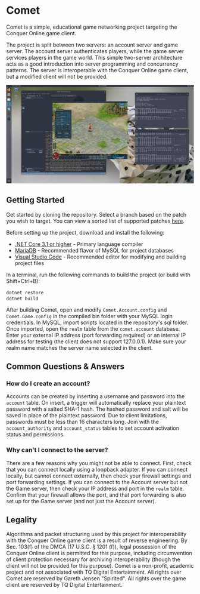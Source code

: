 # Comet

Comet is a simple, educational game networking project targeting the Conquer Online game client.

The project is split between two servers: an account server and game server. The account server authenticates players, while the game server services players in the game world. This simple two-server architecture acts as a good introduction into server programming and concurrency patterns. The server is interoperable with the Conquer Online game client, but a modified client will not be provided.

![Example Picture](/doc/Images/Example.jpg)

## Getting Started

Get started by cloning the repository. Select a branch based on the patch you wish to target. You can view a sorted list of supported patches [here](https://gitlab.com/spirited/comet/-/branches/all?sort=name_asc).

Before setting up the project, download and install the following:

* [.NET Core 3.1 or higher](https://dotnet.microsoft.com/download) - Primary language compiler
* [MariaDB](https://mariadb.org/) - Recommended flavor of MySQL for project databases 
* [Visual Studio Code](https://code.visualstudio.com/) - Recommended editor for modifying and building project files

In a terminal, run the following commands to build the project (or build with Shift+Ctrl+B):

```
dotnet restore
dotnet build
```

After building Comet, open and modify `Comet.Account.config` and `Comet.Game.config` in the compiled bin folder with your MySQL login credentials. In MySQL, import scripts located in the repository's sql folder. Once imported, open the `realm` table from the `comet.account` database. Enter your external IP address (port forwarding required) or an internal IP address for testing (the client does not support 127.0.0.1). Make sure your realm name matches the server name selected in the client.

## Common Questions & Answers

### How do I create an account?

Accounts can be created by inserting a username and password into the `account` table. On insert, a trigger will automatically replace your plaintext password with a salted SHA-1 hash. The hashed password and salt will be saved in place of the plaintext password. Due to client limitations, passwords must be less than 16 characters long. Join with the `account_authority` and `account_status` tables to set account activation status and permissions.


### Why can't I connect to the server?

There are a few reasons why you might not be able to connect. First, check that you can connect locally using a loopback adapter. If you can connect locally, but cannot connect externally, then check your firewall settings and port forwarding settings. If you can connect to the Account server but not the Game server, then check your IP address and port in the `realm` table. Confirm that your firewall allows the port, and that port forwarding is also set up for the Game server (and not just the Account server).

## Legality

Algorithms and packet structuring used by this project for interoperability with the Conquer Online game client is a result of reverse engineering. By Sec. 103(f) of the DMCA (17 U.S.C. § 1201 (f)), legal possession of the Conquer Online client is permitted for this purpose, including circumvention of client protection necessary for archiving interoperability (though the client will not be provided for this purpose). Comet is a non-profit, academic project and not associated with TQ Digital Entertainment. All rights over Comet are reserved by Gareth Jensen "Spirited". All rights over the game client are reserved by TQ Digital Entertainment.
